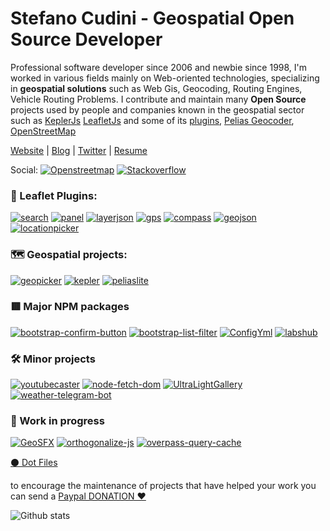 # Stefano Cudini - Geospatial Open Source Developer

Professional software developer since 2006 and newbie since 1998, I'm worked in various fields mainly
on Web-oriented technologies, specializing in **geospatial solutions**
such as Web Gis, Geocoding, Routing Engines, Vehicle Routing Problems.
I contribute and maintain many **Open Source** projects used by people and companies known in the geospatial sector such as [KeplerJs](https://keplerjs.io/) [LeafletJs](https://leafletjs.com/) and some of its [plugins](https://opengeo.tech/maps/), [Pelias Geocoder](https://pelias.io/), [OpenStreetMap](https://osm.org/)

[Website](https://opengeo.tech/) | [Blog](https://stefcud.medium.com) | [Twitter](https://twitter.com/intent/follow?screen_name=zakis) | [Resume](http://stefanocudini.github.io/stefanocudini/)

Social:
[![Openstreetmap](https://img.shields.io/badge/Openstreetmap-+3k-brightgreen?style=social&logo=Openstreetmap)](https://osm.org/user/StefanoCudini)
[![Stackoverflow](https://img.shields.io/badge/Stackoverflow-+2k-brightgreen?style=social&logo=stackoverflow)](https://stackoverflow.com/users/526444/stefcud?tab=profile)

### 🍃 Leaflet Plugins:

[![search](https://img.shields.io/github/stars/stefanocudini/leaflet-search?style=social&label=Search)](https://github.com/stefanocudini/leaflet-search) 
[![panel](https://img.shields.io/github/stars/stefanocudini/leaflet-panel-layers?style=social&label=Panel-Layers)](https://github.com/stefanocudini/leaflet-panel-layers) 
[![layerjson](https://img.shields.io/github/stars/stefanocudini/leaflet-layerjson?style=social&label=LayerJson)](https://github.com/stefanocudini/leaflet-layerjson) 
[![gps](https://img.shields.io/github/stars/stefanocudini/leaflet-gps?style=social&label=Gps)](https://github.com/stefanocudini/leaflet-gps) 
[![compass](https://img.shields.io/github/stars/stefanocudini/leaflet-compass?style=social&label=Compass)](https://github.com/stefanocudini/leaflet-compass) 
[![geojson](https://img.shields.io/github/stars/stefanocudini/leaflet-geojson-selector?style=social&label=Geojson-Selector)](https://github.com/stefanocudini/leaflet-geojson-selector) 
[![locationpicker](https://img.shields.io/github/stars/stefanocudini/leaflet-locationpicker?style=social&label=LocationPicker)](https://github.com/stefanocudini/leaflet-locationpicker) 

### 🗺️ Geospatial projects:
[![geopicker](https://img.shields.io/github/stars/opengeo-tech/geopicker?style=social&label=GeoPicker)](https://github.com/opengeo-tech/geopicker) 
[![kepler](https://img.shields.io/github/stars/keplerjs/kepler?style=social&label=KeplerJs)](https://github.com/keplerjs) 
[![peliaslite](https://img.shields.io/github/stars/stefanocudini/peliaslite?style=social&label=PeliasLite)](https://github.com/stefanocudini/peliaslite)

### 🟥 Major NPM packages
[![bootstrap-confirm-button](https://img.shields.io/github/stars/stefanocudini/bootstrap-confirm-button?style=social&label=bootstrap-confirm-button)](https://github.com/stefanocudini/bootstrap-confirm-button) 
[![bootstrap-list-filter](https://img.shields.io/github/stars/stefanocudini/bootstrap-list-filter?style=social&label=bootstrap-list-filter)](https://github.com/stefanocudini/bootstrap-list-filter) 
[![ConfigYml](https://img.shields.io/github/stars/stefanocudini/configYml?style=social&label=ConfigYml)](https://github.com/stefanocudini/configYml) 
[![labshub](https://img.shields.io/github/stars/stefanocudini/labshub?style=social&label=labshub)](https://github.com/stefanocudini/labshub) 

### 🛠 Minor projects
[![youtubecaster](https://img.shields.io/github/stars/stefanocudini/youtubecaster?style=social&label=YoutubeCaster)](https://github.com/stefanocudini/youtubecaster) 
[![node-fetch-dom](https://img.shields.io/github/stars/stefanocudini/node-fetch-dom?style=social&label=FetchDom)](https://github.com/stefanocudini/node-fetch-dom) 
[![UltraLightGallery](https://img.shields.io/github/stars/stefanocudini/UltraLightGallery?style=social&label=UltraLightGallery)](https://github.com/stefanocudini/UltraLightGallery) 
[![weather-telegram-bot](https://img.shields.io/github/stars/stefanocudini/weather-telegram-bot?style=social&label=weather-telegram-bot)](https://github.com/stefanocudini/weather-telegram-bot) 

### 🚧 Work in progress
[![GeoSFX](https://img.shields.io/github/stars/stefanocudini/GeoSFX?style=social&label=GeoSFX)](https://github.com/stefanocudini/GeoSFX) 
[![orthogonalize-js](https://img.shields.io/github/stars/stefanocudini/orthogonalize-js?style=social&label=OrthogonalizeJs)](https://github.com/stefanocudini/orthogonalize-js) 
[![overpass-query-cache](https://img.shields.io/github/stars/stefanocudini/overpass-query-cache?style=social&label=OverpassQueryCache)](https://github.com/stefanocudini/overpass-query-cache) 

[ ⚫️ Dot Files](https://github.com/stefanocudini/dotfiles)

to encourage the maintenance of projects that have helped your work you can send a [Paypal DONATION ❤️](https://www.paypal.me/stefanocudini)

![Github stats](https://github-readme-stats.vercel.app/api?username=stefanocudini&theme=graywhite&hide_border=true&custom_title=Activity%20stats)
